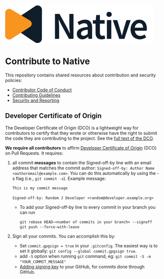 ![Logo!](assets/logo.png)

# Contribute to Native

This repository contains shared resources about contribution and security policies:

- [Contributor Code of Conduct](CODE_OF_CONDUCT.md)
- [Contributing Guidelines](CONTRIBUTING.md)
- [Security and Reporting](SECURITY.md)

## Developer Certificate of Origin

The Developer Certificate of Origin (DCO) is a lightweight way for contributors to certify that they wrote or otherwise have the right to submit the code they are contributing to the project. See the [full text of the DCO](DCO.txt).

**We require all contributors** to affirm [Developer Certificate of Origin](https://developercertificate.org/) (DCO) on Pull Requests. It requires:

1. all commit **messages** to contain the Signed-off-by line with an email address that matches the commit author: `Signed-off-by: Author Name <authoremail@example.com>`. You can do this automatically by using the -s flag (i.e., `git commit -s`). Example message:

   ```
   This is my commit message

   Signed-off-by: Random J Developer <random@developer.example.org>
   ```

   - To add your Signed-off-by line to every commit in your branch you can run

     ```
     git rebase HEAD~<number of commits in your branch> --signoff
     git push --force-with-lease
     ```

2. Sign all your commits. You can accomplish this by:

   - Set `commit.gpgsign = true` in your `.gitconfig`. The easiest way is to set it globally: `git config --global commit.gpgsign true`.
   - add `-S` option when running `git` command, eg: `git commit -S -m "YOUR_COMMIT_MESSAGE"`
   - [Adding signing key](https://docs.github.com/en/authentication/managing-commit-signature-verification/signing-commits) to your GitHub, for commits done through GitHub.
